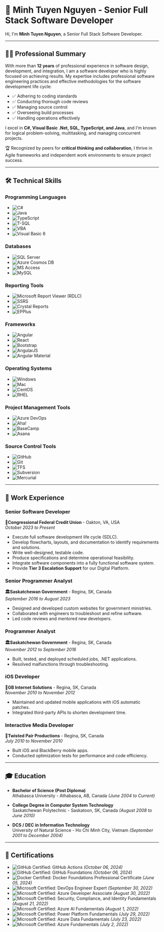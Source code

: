 # 🌟 Minh Tuyen Nguyen - Senior Full Stack Software Developer

Hi, I'm **Minh Tuyen Nguyen**, a Senior Full Stack Software Developer.  

---

## 🧑‍💻 Professional Summary

With more than **12 years** of professional experience in software design, development, and integration, I am a software developer who is highly focused on achieving results. My expertise includes professional software engineering practices and effective methodologies for the software development life cycle:

- ✅ Adhering to coding standards  
- ✅ Conducting thorough code reviews  
- ✅ Managing source control  
- ✅ Overseeing build processes  
- ✅ Handling operations effectively  

I excel in **C#, Visual Basic .Net, SQL, TypeScript, and Java**, and I’m known for logical problem-solving, multitasking, and managing concurrent projects.  

🏆 Recognized by peers for **critical thinking and collaboration**, I thrive in Agile frameworks and independent work environments to ensure project success.

---

## 🛠️ Technical Skills

### **Programming Languages**  
- ![C#](https://img.shields.io/badge/C%23-239120?style=flat&logo=csharp&logoColor=white)  
- ![Java](https://img.shields.io/badge/Java-007396?style=flat&logo=java&logoColor=white)  
- ![TypeScript](https://img.shields.io/badge/TypeScript-007ACC?style=flat&logo=typescript&logoColor=white)  
- ![T-SQL](https://img.shields.io/badge/T--SQL-4479A1?style=flat&logo=microsoftsqlserver&logoColor=white)  
- ![VBA](https://img.shields.io/badge/VBA-217346?style=flat&logo=microsoftoffice&logoColor=white)  
- ![Visual Basic 6](https://img.shields.io/badge/Visual%20Basic%206-5C2D91?style=flat&logo=visualstudio&logoColor=white)

### **Databases**  
- ![SQL Server](https://img.shields.io/badge/SQL%20Server-CC2927?style=flat&logo=microsoftsqlserver&logoColor=white)  
- ![Azure Cosmos DB](https://img.shields.io/badge/Azure%20Cosmos%20DB-0078D4?style=flat&logo=microsoftazure&logoColor=white)  
- ![MS Access](https://img.shields.io/badge/MS%20Access-A4373A?style=flat&logo=microsoftaccess&logoColor=white)  
- ![MySQL](https://img.shields.io/badge/MySQL-4479A1?style=flat&logo=mysql&logoColor=white)

### **Reporting Tools**  
- ![Microsoft Report Viewer (RDLC)](https://img.shields.io/badge/Microsoft%20Report%20Viewer-217346?style=flat&logo=microsoft&logoColor=white)  
- ![SSRS](https://img.shields.io/badge/SSRS-CC2927?style=flat&logo=microsoftsqlserver&logoColor=white)  
- ![Crystal Reports](https://img.shields.io/badge/Crystal%20Reports-0CA5E2?style=flat&logo=sap&logoColor=white)  
- ![EPPlus](https://img.shields.io/badge/EPPlus-217346?style=flat)

### **Frameworks**  
- ![Angular](https://img.shields.io/badge/Angular-DD0031?style=flat&logo=angular&logoColor=white)  
- ![React](https://img.shields.io/badge/React-61DAFB?style=flat&logo=react&logoColor=black)  
- ![Bootstrap](https://img.shields.io/badge/Bootstrap-7952B3?style=flat&logo=bootstrap&logoColor=white)  
- ![AngularJS](https://img.shields.io/badge/AngularJS-E23237?style=flat&logo=angularjs&logoColor=white)  
- ![Angular Material](https://img.shields.io/badge/Angular%20Material-DD0031?style=flat&logo=angular&logoColor=white)

### **Operating Systems**  
- ![Windows](https://img.shields.io/badge/Windows-0078D6?style=flat&logo=windows&logoColor=white)  
- ![Mac](https://img.shields.io/badge/Mac-000000?style=flat&logo=apple&logoColor=white)  
- ![CentOS](https://img.shields.io/badge/CentOS-262577?style=flat&logo=centos&logoColor=white)  
- ![RHEL](https://img.shields.io/badge/RHEL-EE0000?style=flat&logo=redhat&logoColor=white)

### **Project Management Tools**  
- ![Azure DevOps](https://img.shields.io/badge/Azure%20DevOps-0078D7?style=flat&logo=azuredevops&logoColor=white)  
- ![Aha!](https://img.shields.io/badge/Aha!-0C7DA0?style=flat&logo=aha&logoColor=white)  
- ![BaseCamp](https://img.shields.io/badge/BaseCamp-62D287?style=flat&logo=basecamp&logoColor=white)  
- ![Asana](https://img.shields.io/badge/Asana-F06A6A?style=flat&logo=asana&logoColor=white)

### **Source Control Tools**  
- ![GitHub](https://img.shields.io/badge/GitHub-181717?style=flat&logo=github&logoColor=white)  
- ![Git](https://img.shields.io/badge/Git-F05032?style=flat&logo=git&logoColor=white)  
- ![TFS](https://img.shields.io/badge/TFS-2B579A?style=flat&logo=visualstudio&logoColor=white)  
- ![Subversion](https://img.shields.io/badge/Subversion-809CC9?style=flat&logo=subversion&logoColor=white)  
- ![Mercurial](https://img.shields.io/badge/Mercurial-0C1A36?style=flat&logo=mercurial&logoColor=white)

  

---

## 💼 Work Experience

### Senior Software Developer  
**🏦Congressional Federal Credit Union** - Oakton, VA, USA  
*October 2023 to Present*

- Execute full software development life cycle (SDLC).  
- Develop flowcharts, layouts, and documentation to identify requirements and solutions.  
- Write well-designed, testable code.  
- Produce specifications and determine operational feasibility.  
- Integrate software components into a fully functional software system.  
- Provide **Tier 3 Escalation Support** for our Digital Platform.  

### Senior Programmer Analyst  
**🏛️Saskatchewan Government** - Regina, SK, Canada  
*September 2016 to August 2023*

- Designed and developed custom websites for government ministries.  
- Collaborated with engineers to troubleshoot and refine software.  
- Led code reviews and mentored new developers.  

### Programmer Analyst  
**🏛️Saskatchewan Government** - Regina, SK, Canada  
*November 2012 to September 2016*

- Built, tested, and deployed scheduled jobs, .NET applications.  
- Resolved malfunctions through troubleshooting.  

### iOS Developer  
**🏢GB Internet Solutions** - Regina, SK, Canada  
*November 2010 to November 2012*

- Maintained and updated mobile applications with iOS automatic patches.  
- Integrated third-party APIs to shorten development time.  

### Interactive Media Developer  
**🏢Twisted Pair Productions** - Regina, SK, Canada  
*July 2010 to November 2010*

- Built iOS and BlackBerry mobile apps.  
- Conducted optimization tests for performance and code efficiency.  

---

## 🎓 Education

- **Bachelor of Science (Post Diploma)**  
  Athabasca University - Athabasca, AB, Canada *(June 2004 to Current)*  

- **College Degree in Computer System Technology**  
  Saskatchewan Polytechnic - Saskatoon, SK, Canada *(August 2008 to June 2010)*  

- **DCS / DEC in Information Technology**  
  University of Natural Science - Ho Chi Minh City, Vietnam *(September 2001 to December 2004)*  

---

## 🏅 Certifications

- ![GitHub Certified: GitHub Actions](https://img.shields.io/badge/GitHub%20Certified-GitHub%20Actions-742774?style=flat&logo=powerapps&logoColor=white) *(October 06, 2024)*
- ![GitHub Certified: GitHub Foundations](https://img.shields.io/badge/GitHub%20Certified-GitHub%20Foundations-0078D4?style=flat&logo=powerapps&logoColor=white) *(October 06, 2024)*
- ![Docker Certified: Docker Foundations Professional Certificate](https://img.shields.io/badge/Docker%20Certified-Docker%20Foundations-0078D4?style=flat&logo=microsoftazure&logoColor=white) *(June 05, 2024)*  
- ![Microsoft Certified: DevOps Engineer Expert](https://img.shields.io/badge/Microsoft%20Certified-DevOps%20Engineer%20Expert-742774?style=flat&logo=powerapps&logoColor=white) *(September 30, 2022)*
- ![Microsoft Certified: Azure Developer Associate](https://img.shields.io/badge/Microsoft%20Certified-Azure%20Developer%20Associate-742774?style=flat&logo=microsoftazure&logoColor=white) *(August 30, 2022)*
- ![Microsoft Certified: Security, Compliance, and Identity Fundamentals](https://img.shields.io/badge/Microsoft%20Certified-Security%2C%20Compliance%2C%20and%20Identity%20Fundamentals-0078D4?style=flat&logo=microsoftazure&logoColor=white) *(August 21, 2022)*  
- ![Microsoft Certified: Azure AI Fundamentals](https://img.shields.io/badge/Microsoft%20Certified-Azure%20AI%20Fundamentals-0078D4?style=flat&logo=microsoftazure&logoColor=white) *(August 1, 2022)*  
- ![Microsoft Certified: Power Platform Fundamentals](https://img.shields.io/badge/Microsoft%20Certified-Power%20Platform%20Fundamentals-0078D4?style=flat&logo=powerapps&logoColor=white) *(July 29, 2022)*  
- ![Microsoft Certified: Azure Data Fundamentals](https://img.shields.io/badge/Microsoft%20Certified-Azure%20Data%20Fundamentals-0078D4?style=flat&logo=microsoftazure&logoColor=white) *(July 23, 2022)*  
- ![Microsoft Certified: Azure Fundamentals](https://img.shields.io/badge/Microsoft%20Certified-Azure%20Fundamentals-0078D4?style=flat&logo=microsoftazure&logoColor=white) *(July 2, 2022)*  

